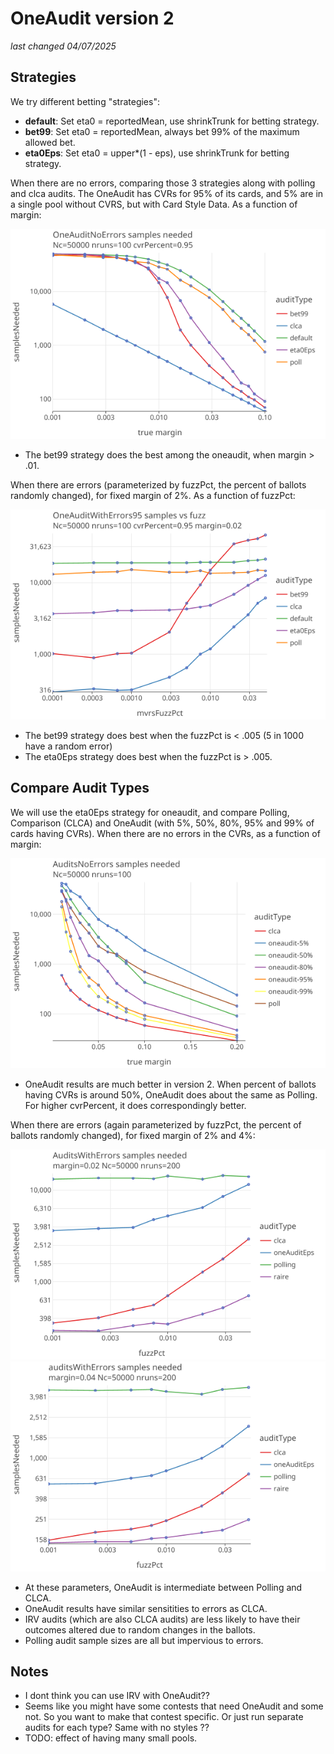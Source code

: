 # OneAudit version 2 
_last changed 04/07/2025_

## Strategies

We try different betting "strategies":

* **default**: Set eta0 = reportedMean, use shrinkTrunk for betting strategy.
* **bet99**: Set eta0 = reportedMean, always bet 99% of the maximum allowed bet.
* **eta0Eps**: Set eta0 = upper*(1 - eps), use shrinkTrunk for betting strategy.

When there are no errors, comparing those 3 strategies along with polling and clca audits. The OneAudit has CVRs for 95% of its cards, and 
5% are in a single pool without CVRS, but with Card Style Data. As a function of margin:

<a href="https://johnlcaron.github.io/rlauxe/docs/plots/oneaudit/OneAuditNoErrors/OneAuditNoErrorsLogLog.html" rel="OneAuditNoErrorsLogLog">![OneAuditNoErrorsLogLog](plots/oneaudit/OneAuditNoErrors/OneAuditNoErrorsLogLog.png)</a>

* The bet99 strategy does the best among the oneaudit, when margin > .01.

When there are errors (parameterized by fuzzPct, the percent  of ballots randomly changed), for fixed margin of 2%. 
As a function of fuzzPct:

<a href="https://johnlcaron.github.io/rlauxe/docs/plots/oneaudit/OneAuditWithErrors95/OneAuditWithErrors95LogLog.html" rel="OneAuditNoErrorsLogLog">![OneAuditNoErrorsLogLog](plots/oneaudit/OneAuditWithErrors95/OneAuditWithErrors95LogLog.png)</a>

* The bet99 strategy does best when the fuzzPct is < .005 (5 in 1000 have a random error)
* The eta0Eps strategy does best when the fuzzPct is > .005.

## Compare Audit Types

We will use the eta0Eps strategy for oneaudit, and compare Polling, Comparison (CLCA) and OneAudit (with 5%, 50%, 80%, 95% and 99% of cards having CVRs).
When there are no errors in the CVRs, as a function of margin:

<a href="https://johnlcaron.github.io/rlauxe/docs/plots/oneaudit/AuditsNoErrors/AuditsNoErrorsLogLinear.html" rel="AuditsNoErrorsLogLinear">![AuditsNoErrorsLogLinear](plots/oneaudit/AuditsNoErrors/AuditsNoErrorsLogLinear.png)</a>

* OneAudit results are much better in version 2. When percent of ballots having CVRs is around 50%, OneAudit does about the same as Polling. 
  For higher cvrPercent, it does correspondingly better.

When there are errors (again parameterized by fuzzPct, the percent of ballots randomly changed), for fixed margin of 2% and 4%:

<a href="https://johnlcaron.github.io/rlauxe/docs/plots/oneaudit/auditsWithErrors/AuditsWithErrorsLogLog2.html" rel="AuditsWithErrorsLogLog2">![AuditsWithErrorsLogLog2](plots/oneaudit/auditsWithErrors/AuditsWithErrorsLogLog2.png)</a>
<a href="https://johnlcaron.github.io/rlauxe/docs/plots/oneaudit/auditsWithErrors/auditsWithErrorsLogLog.html" rel="AuditsNoErrorsLogLog">![AuditsNoErrorsLogLog](plots/oneaudit/auditsWithErrors/auditsWithErrorsLogLog.png)</a>

* At these parameters, OneAudit is intermediate between Polling and CLCA.
* OneAudit results have similar sensitities to errors as CLCA.
* IRV audits (which are also CLCA audits) are less likely to have their outcomes altered due to random changes in the ballots.
* Polling audit sample sizes are all but impervious to errors.

## Notes

* I dont think you can use IRV with OneAudit??
* Seems like you might have some contests that need OneAudit and some not. So you want to make that contest specific. Or
  just run separate audits for each type? Same with no styles ??
* TODO: effect of having many small pools.

